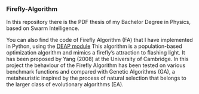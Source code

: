 ### Firefly-Algorithm
In this repository there is the PDF thesis of my Bachelor Degree in Physics, based on Swarm Intelligence. 

You can also find the code of Firefly Algorithm (FA) that I have implemented in Python, using the [DEAP module](https://deap.readthedocs.io/en/master/)
This algorithm is a population-based optimization algorithm and mimics a firefly’s attraction to flashing light. It has been proposed by Yang (2008) at the University of Cambridge.
In this project the behaviour of the Firefly Algorithm has been tested on various benchmark functions and compared with Genetic Algorithms (GA), a metaheuristic inspired by the process of natural selection that belongs to the larger class of evolutionary algorithms (EA).
